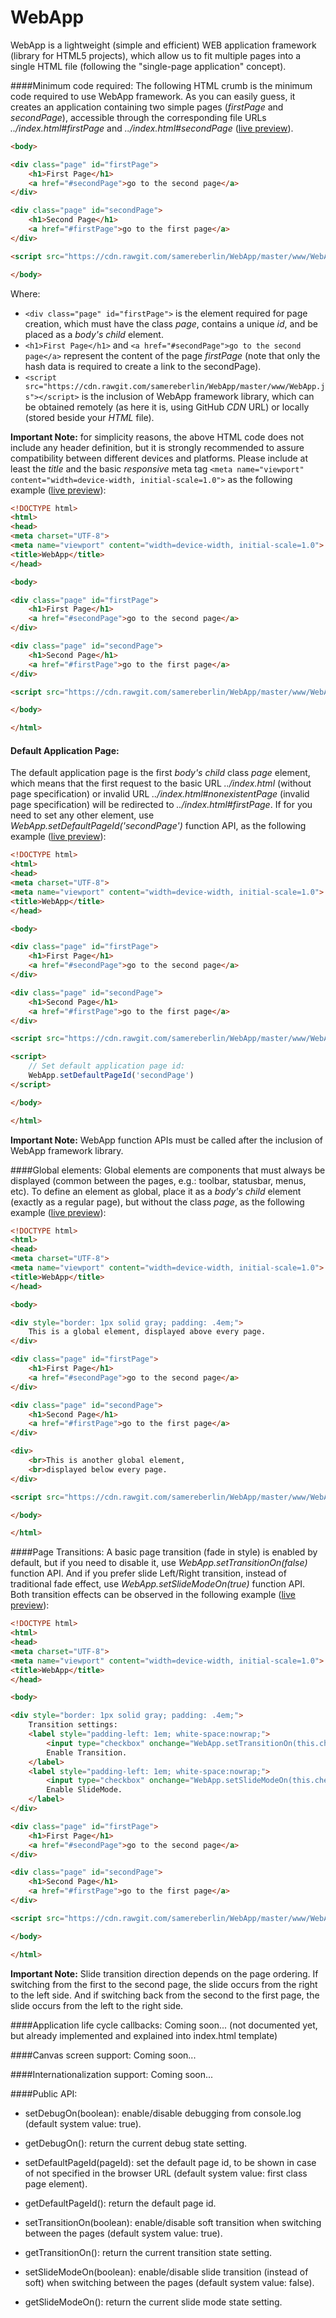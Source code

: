 # WebApp
WebApp is a lightweight (simple and efficient) WEB application framework (library for HTML5 projects), which allow us to fit multiple pages into a single HTML file (following the "single-page application" concept).


####Minimum code required:
The following HTML crumb is the minimum code required to use WebApp framework. As you can easily guess, it creates an application containing two simple pages (_firstPage_ and _secondPage_), accessible through the corresponding file URLs _../index.html#firstPage_ and _../index.html#secondPage_ (<a href="https://cdn.rawgit.com/samereberlin/WebApp/master/www/index_minimum.html#firstPage" target="_blank">live preview</a>).

```html
<body>

<div class="page" id="firstPage">
	<h1>First Page</h1>
	<a href="#secondPage">go to the second page</a>
</div>

<div class="page" id="secondPage">
	<h1>Second Page</h1>
	<a href="#firstPage">go to the first page</a>
</div>

<script src="https://cdn.rawgit.com/samereberlin/WebApp/master/www/WebApp.js"></script>

</body>
```

Where:
- `<div class="page" id="firstPage">` is the element required for page creation, which must have the class _page_, contains a unique _id_, and be placed as a _body's child_ element. 
- `<h1>First Page</h1>` and `<a href="#secondPage">go to the second page</a>` represent the content of the page _firstPage_ (note that only the hash data is required to create a link to the secondPage).
- `<script src="https://cdn.rawgit.com/samereberlin/WebApp/master/www/WebApp.js"></script>` is the inclusion of WebApp framework library, which can be obtained remotely (as here it is, using GitHub _CDN_ URL) or locally (stored beside your _HTML_ file).

**Important Note:** for simplicity reasons, the above HTML code does not include any header definition, but it is strongly recommended to assure compatibility between different devices and platforms. Please include at least the _title_ and the basic _responsive_ meta tag `<meta name="viewport" content="width=device-width, initial-scale=1.0">` as the following example (<a href="https://cdn.rawgit.com/samereberlin/WebApp/master/www/index_responsive.html#firstPage" target="_blank">live preview</a>):

```html
<!DOCTYPE html>
<html>
<head>
<meta charset="UTF-8">
<meta name="viewport" content="width=device-width, initial-scale=1.0">
<title>WebApp</title>
</head>

<body>

<div class="page" id="firstPage">
	<h1>First Page</h1>
	<a href="#secondPage">go to the second page</a>
</div>

<div class="page" id="secondPage">
	<h1>Second Page</h1>
	<a href="#firstPage">go to the first page</a>
</div>

<script src="https://cdn.rawgit.com/samereberlin/WebApp/master/www/WebApp.js"></script>

</body>

</html>
```


#### Default Application Page:
The default application page is the first _body's child_ class _page_ element, which means that the first request to the basic URL _../index.html_ (without page specification) or invalid URL _../index.html#nonexistentPage_ (invalid page specification) will be redirected to _../index.html#firstPage_. If for you need to set any other element, use _WebApp.setDefaultPageId('secondPage')_ function API, as the following example (<a href="https://cdn.rawgit.com/samereberlin/WebApp/master/www/index_setDefaultPageId.html#secondPage" target="_blank">live preview</a>):


```html
<!DOCTYPE html>
<html>
<head>
<meta charset="UTF-8">
<meta name="viewport" content="width=device-width, initial-scale=1.0">
<title>WebApp</title>
</head>

<body>

<div class="page" id="firstPage">
	<h1>First Page</h1>
	<a href="#secondPage">go to the second page</a>
</div>

<div class="page" id="secondPage">
	<h1>Second Page</h1>
	<a href="#firstPage">go to the first page</a>
</div>

<script src="https://cdn.rawgit.com/samereberlin/WebApp/master/www/WebApp.js"></script>

<script>
	// Set default application page id:
	WebApp.setDefaultPageId('secondPage')
</script>

</body>

</html>
```

**Important Note:** WebApp function APIs must be called after the inclusion of WebApp framework library.


####Global elements:
Global elements are components that must always be displayed (common between the pages, e.g.: toolbar, statusbar, menus, etc). To define an element as global, place it as a _body's child_ element (exactly as a regular page), but without the class _page_, as the following example (<a href="https://cdn.rawgit.com/samereberlin/WebApp/master/www/index_globalelement.html#firstPage" target="_blank">live preview</a>):

```html
<!DOCTYPE html>
<html>
<head>
<meta charset="UTF-8">
<meta name="viewport" content="width=device-width, initial-scale=1.0">
<title>WebApp</title>
</head>

<body>

<div style="border: 1px solid gray; padding: .4em;">
    This is a global element, displayed above every page.
</div>

<div class="page" id="firstPage">
	<h1>First Page</h1>
	<a href="#secondPage">go to the second page</a>
</div>

<div class="page" id="secondPage">
	<h1>Second Page</h1>
	<a href="#firstPage">go to the first page</a>
</div>

<div>
    <br>This is another global element,
    <br>displayed below every page.
</div>

<script src="https://cdn.rawgit.com/samereberlin/WebApp/master/www/WebApp.js"></script>

</body>

</html>
```


####Page Transitions:
A basic page transition (fade in style) is enabled by default, but if you need to disable it, use _WebApp.setTransitionOn(false)_ function API. And if you prefer slide Left/Right transition, instead of traditional fade effect, use _WebApp.setSlideModeOn(true)_ function API. Both transition effects can be observed in the following example (<a href="https://cdn.rawgit.com/samereberlin/WebApp/master/www/index_setTransitionOn.html#firstPage" target="_blank">live preview</a>):

```html
<!DOCTYPE html>
<html>
<head>
<meta charset="UTF-8">
<meta name="viewport" content="width=device-width, initial-scale=1.0">
<title>WebApp</title>
</head>

<body>

<div style="border: 1px solid gray; padding: .4em;">
	Transition settings:
	<label style="padding-left: 1em; white-space:nowrap;">
		<input type="checkbox" onchange="WebApp.setTransitionOn(this.checked); document.getElementById('slideModeSet').disabled = !this.checked;" checked>
		Enable Transition.
	</label>
	<label style="padding-left: 1em; white-space:nowrap;">
		<input type="checkbox" onchange="WebApp.setSlideModeOn(this.checked);" id="slideModeSet">
		Enable SlideMode.
	</label>
</div>

<div class="page" id="firstPage">
	<h1>First Page</h1>
	<a href="#secondPage">go to the second page</a>
</div>

<div class="page" id="secondPage">
	<h1>Second Page</h1>
	<a href="#firstPage">go to the first page</a>
</div>

<script src="https://cdn.rawgit.com/samereberlin/WebApp/master/www/WebApp.js"></script>

</body>

</html>
```

**Important Note:** Slide transition direction depends on the page ordering. If switching from the first to the second page, the slide occurs from the right to the left side. And if switching back from the second to the first page, the slide occurs from the left to the right side.


####Application life cycle callbacks:
Coming soon... (not documented yet, but already implemented and explained into index.html template)


####Canvas screen support:
Coming soon...


####Internationalization support:
Coming soon...


####Public API:

- setDebugOn(boolean): enable/disable debugging from console.log (default system value: true).
- getDebugOn(): return the current debug state setting.

- setDefaultPageId(pageId): set the default page id, to be shown in case of not specified in the browser URL (default system value: first class page element).
- getDefaultPageId(): return the default page id.

- setTransitionOn(boolean): enable/disable soft transition when switching between the pages (default system value: true).
- getTransitionOn(): return the current transition state setting.

- setSlideModeOn(boolean): enable/disable slide transition (instead of soft) when switching between the pages (default system value: false).
- getSlideModeOn(): return the current slide mode state setting.
